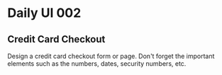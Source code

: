 # Daily UI 002
## Credit Card Checkout

Design a credit card checkout form or page. Don't forget the important elements such as the numbers, dates, security numbers, etc.
